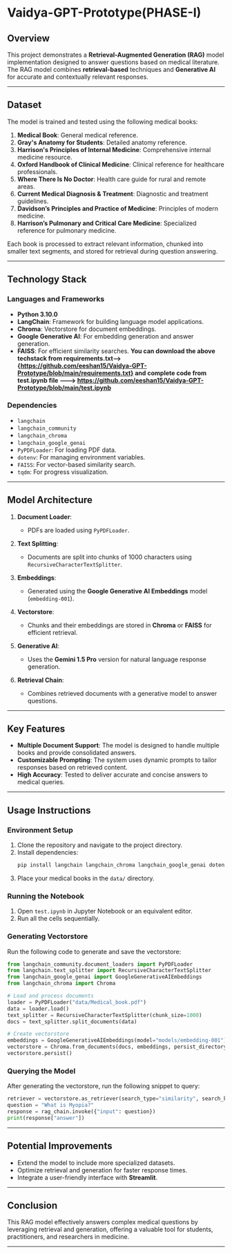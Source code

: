 # Vaidya-GPT-Prototype(PHASE-I)
## **Overview**
This project demonstrates a **Retrieval-Augmented Generation (RAG)** model implementation designed to answer questions based on medical literature. The RAG model combines **retrieval-based** techniques and **Generative AI** for accurate and contextually relevant responses.

---

## **Dataset**
The model is trained and tested using the following medical books:
1. **Medical Book**: General medical reference.
2. **Gray's Anatomy for Students**: Detailed anatomy reference.
3. **Harrison's Principles of Internal Medicine**: Comprehensive internal medicine resource.
4. **Oxford Handbook of Clinical Medicine**: Clinical reference for healthcare professionals.
5. **Where There Is No Doctor**: Health care guide for rural and remote areas.
6. **Current Medical Diagnosis & Treatment**: Diagnostic and treatment guidelines.
7. **Davidson’s Principles and Practice of Medicine**: Principles of modern medicine.
8. **Harrison’s Pulmonary and Critical Care Medicine**: Specialized reference for pulmonary medicine.

Each book is processed to extract relevant information, chunked into smaller text segments, and stored for retrieval during question answering.

---

## **Technology Stack**
### **Languages and Frameworks**
- **Python 3.10.0**
- **LangChain**: Framework for building language model applications.
- **Chroma**: Vectorstore for document embeddings.
- **Google Generative AI**: For embedding generation and answer generation.
- **FAISS**: For efficient similarity searches.
**You can download the above techstack from requirements.txt--> {https://github.com/eeshan15/Vaidya-GPT-Prototype/blob/main/requirements.txt} and 
  complete code from test.ipynb file ---> https://github.com/eeshan15/Vaidya-GPT-Prototype/blob/main/test.ipynb**
### **Dependencies**
- `langchain`
- `langchain_community`
- `langchain_chroma`
- `langchain_google_genai`
- `PyPDFLoader`: For loading PDF data.
- `dotenv`: For managing environment variables.
- `FAISS`: For vector-based similarity search.
- `tqdm`: For progress visualization.

---

## **Model Architecture**
1. **Document Loader**:
   - PDFs are loaded using `PyPDFLoader`.

2. **Text Splitting**:
   - Documents are split into chunks of 1000 characters using `RecursiveCharacterTextSplitter`.

3. **Embeddings**:
   - Generated using the **Google Generative AI Embeddings** model (`embedding-001`).

4. **Vectorstore**:
   - Chunks and their embeddings are stored in **Chroma** or **FAISS** for efficient retrieval.

5. **Generative AI**:
   - Uses the **Gemini 1.5 Pro** version for natural language response generation.

6. **Retrieval Chain**:
   - Combines retrieved documents with a generative model to answer questions.

---

## **Key Features**
- **Multiple Document Support**:
  The model is designed to handle multiple books and provide consolidated answers.
- **Customizable Prompting**:
  The system uses dynamic prompts to tailor responses based on retrieved content.
- **High Accuracy**:
  Tested to deliver accurate and concise answers to medical queries.

---

## **Usage Instructions**

### **Environment Setup**
1. Clone the repository and navigate to the project directory.
2. Install dependencies:
   ```bash
   pip install langchain langchain_chroma langchain_google_genai dotenv tqdm
   ```
3. Place your medical books in the `data/` directory.

### **Running the Notebook**
1. Open `test.ipynb` in Jupyter Notebook or an equivalent editor.
2. Run all the cells sequentially.

### **Generating Vectorstore**
Run the following code to generate and save the vectorstore:
```python
from langchain_community.document_loaders import PyPDFLoader
from langchain.text_splitter import RecursiveCharacterTextSplitter
from langchain_google_genai import GoogleGenerativeAIEmbeddings
from langchain_chroma import Chroma

# Load and process documents
loader = PyPDFLoader("data/Medical_book.pdf")
data = loader.load()
text_splitter = RecursiveCharacterTextSplitter(chunk_size=1000)
docs = text_splitter.split_documents(data)

# Create vectorstore
embeddings = GoogleGenerativeAIEmbeddings(model="models/embedding-001")
vectorstore = Chroma.from_documents(docs, embeddings, persist_directory="vectorstore")
vectorstore.persist()
```

### **Querying the Model**
After generating the vectorstore, run the following snippet to query:
```python
retriever = vectorstore.as_retriever(search_type="similarity", search_kwargs={"k": 10})
question = "What is Myopia?"
response = rag_chain.invoke({"input": question})
print(response["answer"])
```

---

## **Potential Improvements**
- Extend the model to include more specialized datasets.
- Optimize retrieval and generation for faster response times.
- Integrate a user-friendly interface with **Streamlit**.

---

## **Conclusion**
This RAG model effectively answers complex medical questions by leveraging retrieval and generation, offering a valuable tool for students, practitioners, and researchers in medicine.

---
